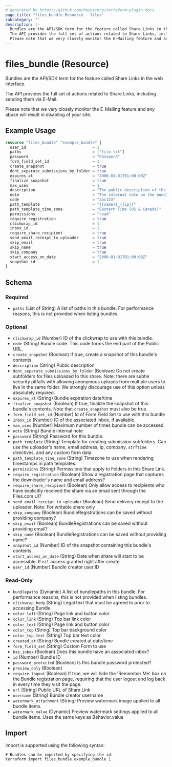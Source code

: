 ```yaml
---
# generated by https://github.com/hashicorp/terraform-plugin-docs
page_title: "files_bundle Resource - files"
subcategory: ""
description: |-
  Bundles are the API/SDK term for the feature called Share Links in the web interface.
  The API provides the full set of actions related to Share Links, including sending them via E-Mail.
  Please note that we very closely monitor the E-Mailing feature and any abuse will result in disabling of your site.
---
```


# files_bundle (Resource)

Bundles are the API/SDK term for the feature called Share Links in the web interface.

The API provides the full set of actions related to Share Links, including sending them via E-Mail.



Please note that we very closely monitor the E-Mailing feature and any abuse will result in disabling of your site.

## Example Usage

```terraform
resource "files_bundle" "example_bundle" {
  user_id                             = 1
  paths                               = ["file.txt"]
  password                            = "Password"
  form_field_set_id                   = 1
  create_snapshot                     = true
  dont_separate_submissions_by_folder = true
  expires_at                          = "2000-01-01T01:00:00Z"
  finalize_snapshot                   = true
  max_uses                            = 1
  description                         = "The public description of the bundle."
  note                                = "The internal note on the bundle."
  code                                = "abc123"
  path_template                       = "{{name}}_{{ip}}"
  path_template_time_zone             = "Eastern Time (US & Canada)"
  permissions                         = "read"
  require_registration                = true
  clickwrap_id                        = 1
  inbox_id                            = 1
  require_share_recipient             = true
  send_email_receipt_to_uploader      = true
  skip_email                          = true
  skip_name                           = true
  skip_company                        = true
  start_access_on_date                = "2000-01-01T01:00:00Z"
  snapshot_id                         = 1
}
```

<!-- schema generated by tfplugindocs -->
## Schema

### Required

- `paths` (List of String) A list of paths in this bundle.  For performance reasons, this is not provided when listing bundles.

### Optional

- `clickwrap_id` (Number) ID of the clickwrap to use with this bundle.
- `code` (String) Bundle code.  This code forms the end part of the Public URL.
- `create_snapshot` (Boolean) If true, create a snapshot of this bundle's contents.
- `description` (String) Public description
- `dont_separate_submissions_by_folder` (Boolean) Do not create subfolders for files uploaded to this share. Note: there are subtle security pitfalls with allowing anonymous uploads from multiple users to live in the same folder. We strongly discourage use of this option unless absolutely required.
- `expires_at` (String) Bundle expiration date/time
- `finalize_snapshot` (Boolean) If true, finalize the snapshot of this bundle's contents. Note that `create_snapshot` must also be true.
- `form_field_set_id` (Number) Id of Form Field Set to use with this bundle
- `inbox_id` (Number) ID of the associated inbox, if available.
- `max_uses` (Number) Maximum number of times bundle can be accessed
- `note` (String) Bundle internal note
- `password` (String) Password for this bundle.
- `path_template` (String) Template for creating submission subfolders. Can use the uploader's name, email address, ip, company, `strftime` directives, and any custom form data.
- `path_template_time_zone` (String) Timezone to use when rendering timestamps in path templates.
- `permissions` (String) Permissions that apply to Folders in this Share Link.
- `require_registration` (Boolean) Show a registration page that captures the downloader's name and email address?
- `require_share_recipient` (Boolean) Only allow access to recipients who have explicitly received the share via an email sent through the Files.com UI?
- `send_email_receipt_to_uploader` (Boolean) Send delivery receipt to the uploader. Note: For writable share only
- `skip_company` (Boolean) BundleRegistrations can be saved without providing company?
- `skip_email` (Boolean) BundleRegistrations can be saved without providing email?
- `skip_name` (Boolean) BundleRegistrations can be saved without providing name?
- `snapshot_id` (Number) ID of the snapshot containing this bundle's contents.
- `start_access_on_date` (String) Date when share will start to be accessible. If `nil` access granted right after create.
- `user_id` (Number) Bundle creator user ID

### Read-Only

- `bundlepaths` (Dynamic) A list of bundlepaths in this bundle.  For performance reasons, this is not provided when listing bundles.
- `clickwrap_body` (String) Legal text that must be agreed to prior to accessing Bundle.
- `color_left` (String) Page link and button color
- `color_link` (String) Top bar link color
- `color_text` (String) Page link and button color
- `color_top` (String) Top bar background color
- `color_top_text` (String) Top bar text color
- `created_at` (String) Bundle created at date/time
- `form_field_set` (String) Custom Form to use
- `has_inbox` (Boolean) Does this bundle have an associated inbox?
- `id` (Number) Bundle ID
- `password_protected` (Boolean) Is this bundle password protected?
- `preview_only` (Boolean)
- `require_logout` (Boolean) If true, we will hide the 'Remember Me' box on the Bundle registration page, requiring that the user logout and log back in every time they visit the page.
- `url` (String) Public URL of Share Link
- `username` (String) Bundle creator username
- `watermark_attachment` (String) Preview watermark image applied to all bundle items.
- `watermark_value` (Dynamic) Preview watermark settings applied to all bundle items. Uses the same keys as Behavior.value

## Import

Import is supported using the following syntax:

```shell
# Bundles can be imported by specifying the id.
terraform import files_bundle.example_bundle 1
```
